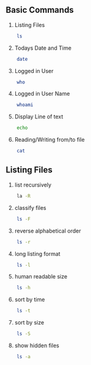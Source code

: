 ## Basic Commands

1. Listing Files
```bash
    ls
```
2. Todays Date and Time
```bash
    date
```
3. Logged in User
```bash
    who
```
4. Logged in User Name
```bash
    whoami
```
5. Display Line of text
```bash
    echo
```
6. Reading/Writing from/to file
```bash
    cat
```
## Listing Files

1. list recursively
```bash
    la -R
```
2. classify files
```bash
    ls -F
```
3. reverse alphabetical order
```bash
    ls -r
```
4. long listing format
```bash
    ls -l
```
5. human readable size
```bash
    ls -h
```
6. sort by time
```bash
    ls -t
```
7. sort by size
```bash
    ls -S
```
8. show hidden files
```bash
    ls -a
```